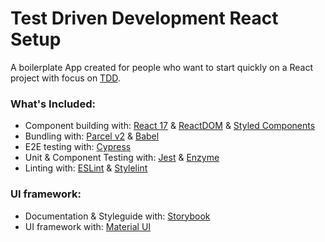 # Test Driven Development React Setup

A boilerplate App created for people who want to start quickly on a React project with focus on [TDD](https://medium.com/hackernoon/introduction-to-test-driven-development-tdd-61a13bc92d92).

### What's Included:

- Component building with: [React 17](https://reactjs.org/blog/2020/10/20/react-v17.html) & [ReactDOM](https://reactjs.org/docs/react-dom.html) & [Styled Components](https://styled-components.com/)
- Bundling with: [Parcel v2](https://v2.parceljs.org/) & [Babel](https://babeljs.io/)
- E2E testing with: [Cypress](https://www.cypress.io/)
- Unit & Component Testing with: [Jest](https://jestjs.io/) & [Enzyme](https://enzymejs.github.io/enzyme/)
- Linting with: [ESLint](https://eslint.org/) & [Stylelint](https://stylelint.io/)

### UI framework:

- Documentation & Styleguide with: [Storybook](https://storybook.js.org/)
- UI framework with: [Material UI](https://material-ui.com/)
